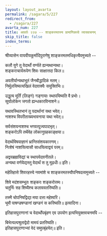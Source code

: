 ```yaml
---
layout: layout_avarta
permalink: /sagara/5/227
redirect_from:
  - /sagara/227
avarta_num: 227
title: आवर्तः २२७ -- शाङ्करमतस्य प्रामाणिकत्वे व्यासवचनम्
skip_title: false
index_terms: 
---
```


श्रीव्यासेन
वायवीयकूर्मादिपुराणेषु शाङ्करमतमधिकृत्यैवमुच्यते --

कलौ युगे तु वेदार्थो वर्ण्यते ह्यन्यथान्यथा।  
शङ्कराचार्यरूपेण शिवः साक्षात्तदा किल॥

अवतीर्यान्यथाभूतं जैनबौद्धादिकं मतम्।  
निर्मूलयिष्यत्यखिलं वेदवाक्यैः सयुक्तिभिः॥

उद्धृत्य मूर्तिं (लिङ्गं) गङ्गायाः स्थापयिष्यति वै प्रभोः।  
सूर्यालोकेन जगतो ह्यन्धकारविनाशने॥

यथावस्थितभानं तु पदार्थानां यथा भवेत्।  
नाशश्च विपरीताख्यभावनाया यथा भवेत्॥

सर्वसंशयनाशश्च भगवत्पूज्यपादभृत्।  
शङ्करोऽपि तथैवेह लोकानुग्रहकाङ्क्षया॥

वेदार्थविषयाज्ञानं भ्रान्तिसंशयकारणम्।  
निःशेषं नाशयित्वासौ साधयित्वाद्वयं परम्॥

अद्वयब्रह्मविद्यां च स्थापयेदवनीतले।  
अन्यथा वर्णयेद्यस्तु वेदार्थं स तु मूढधीः॥ इति।

महेतिहासे शिवरहस्ये नवमांशे च शाङ्करमतस्यौपनिषदत्वमुच्यते -- 

शिवे मदंशसम्भूतः शङ्करः शङ्करोत्तमः।  
चतुर्भिः सह शिष्यैश्च कलाववतरिष्यति॥

तस्मै चोपनिषद्विद्या मया दत्ता महेश्वरि।  
भूमौ पाषण्डषण्डानां खण्डनं स करिष्यति॥ इत्यादिना।

इतिहासपुराणानां च वेदार्थोपबृंहण एव उपयोग इत्यभियुक्तवचनमपि --

बिभेत्यल्पश्रुताद्वेदो मामयं प्रतरिष्यति।  
इतिहासपुराणाभ्यां वेदं समुपबृंहयेत्॥ इति।